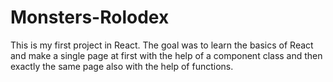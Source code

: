 # Monsters-Rolodex

This is my first project in React. The goal was to learn the basics of React and make a single page at first with the help of a component class and then exactly the same page also with the help of functions.
